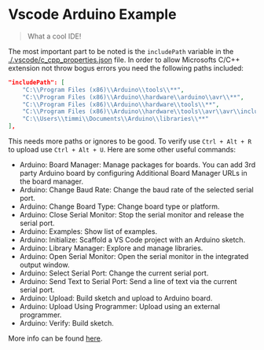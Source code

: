 # Vscode Arduino Example

> What a cool IDE!

The most important part to be noted is the `includePath` variable in the [./.vscode/c_cpp_properties.json](./.vscode/c_cpp_properties.json) file. In order to allow Microsofts C/C++ extension not throw bogus errors you need the following paths included:

```json
"includePath": [
    "C:\\Program Files (x86)\\Arduino\\tools\\**",
    "C:\\Program Files (x86)\\Arduino\\hardware\\arduino\\avr\\**",
    "C:\\Program Files (x86)\\Arduino\\hardware\\tools\\**",
    "C:\\Program Files (x86)\\Arduino\\hardware\\tools\\avr\\avr\\include\\**",
    "C:\\Users\\timmi\\Documents\\Arduino\\libraries\\**"
],
```

This needs more paths or ignores to be good. To verify use `Ctrl + Alt + R` to upload use `Ctrl + Alt + U`. Here are some other useful commands:

* Arduino: Board Manager: Manage packages for boards. You can add 3rd party Arduino board by configuring Additional Board Manager URLs in the board manager.
* Arduino: Change Baud Rate: Change the baud rate of the selected serial port.
* Arduino: Change Board Type: Change board type or platform.
* Arduino: Close Serial Monitor: Stop the serial monitor and release the serial port.
* Arduino: Examples: Show list of examples.
* Arduino: Initialize: Scaffold a VS Code project with an Arduino sketch.
* Arduino: Library Manager: Explore and manage libraries.
* Arduino: Open Serial Monitor: Open the serial monitor in the integrated output window.
* Arduino: Select Serial Port: Change the current serial port.
* Arduino: Send Text to Serial Port: Send a line of text via the current serial port.
* Arduino: Upload: Build sketch and upload to Arduino board.
* Arduino: Upload Using Programmer: Upload using an external programmer.
* Arduino: Verify: Build sketch.

More info can be found [here](https://marketplace.visualstudio.com/items?itemName=vsciot-vscode.vscode-arduino).
